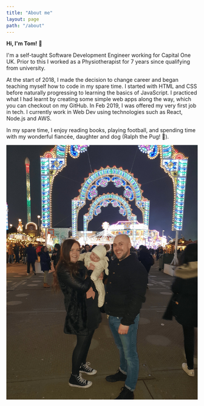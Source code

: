 ```yaml
---
title: "About me"
layout: page
path: "/about"
---
```


**Hi, I'm Tom!** 👋

I'm a self-taught Software Development Engineer working for Capital One UK. Prior to this I worked as a Physiotherapist for 7 years since qualifying from university. 

At the start of 2018, I made the decision to change career and began teaching myself how to code in my spare time. I started with HTML and CSS before naturally progressing to learning the basics of JavaScript. I practiced what I had learnt by creating some simple web apps along the way, which you can checkout on my GitHub. In Feb 2019, I was offered my very first job in tech. I currently work in Web Dev using technologies such as React, Node.js and AWS.

In my spare time, I enjoy reading books, playing football, and spending time with my wonderful fiancée, daughter and dog (Ralph the Pug! 🐶).

![Family](./family.jpg)